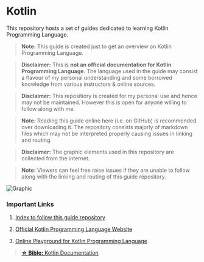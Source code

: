 # Kotlin

This repository hosts a set of guides dedicated to learning Kotlin Programming Language.

> **Note:** This guide is created just to get an overview on Kotlin Programming Language.

> **Disclaimer:** This is **not an official documentation for Kotlin Programming Language**. The language used in the guide may consist a flavour of my personal understanding and some borrowed knowledge from various instructors & online sources.

> **Disclaimer:** This repositiory is created for my personal use and hence may not be maintained. However this is open for anyone willing to follow along with me.

> **Note:** Reading this guide online here (i.e. on GitHub) is recommended over downloading it. The repository consists majorly of markdown files which may not be interpreted properly causing issues in linking and routing.

> **Disclaimer:** The graphic elements used in this repository are collected from the internet.

> **Note:** Viewers can feel free raise issues if they are unable to follow along with the linking and routing of this guide repository.

![Graphic](https://www.jetbrains.com/img/banners-home-page/teamcity-tile-bg_default.svg)

### Important Links

1. [Index to follow this guide repository](./INDEX.md)

1. [Official Kotlin Programming Language Website](https://kotlinlang.org/)

1. [Online Playground for Kotlin Programming Language](https://play.kotlinlang.org/byExample/overview)

> [**☆ Bible:** Kotlin Documentation](https://kotlinlang.org/docs/basic-syntax.html)
